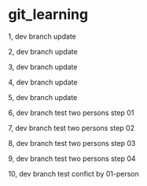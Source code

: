 # git_learning

1, dev branch update

2, dev branch update

3, dev branch update

4, dev branch update

5, dev branch update

6, dev branch test two persons step 01

7, dev branch test two persons step 02

8, dev branch test two persons step 03

9, dev branch test two persons step 04

10, dev branch test confict by 01-person